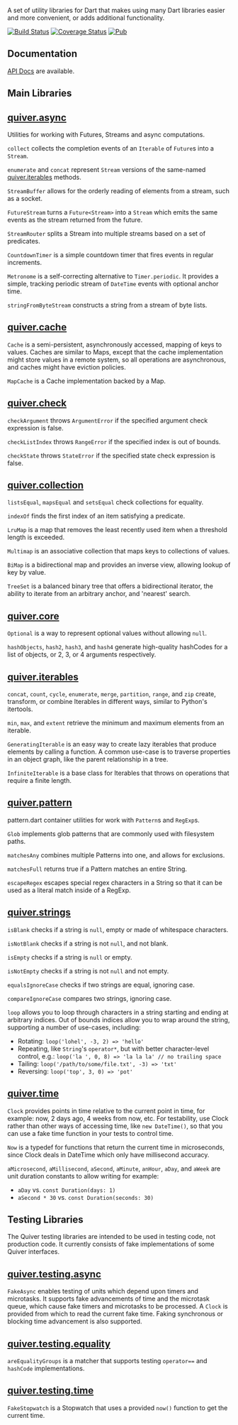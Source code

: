 A set of utility libraries for Dart that makes using many Dart libraries easier
and more convenient, or adds additional functionality.

[![Build Status](https://github.com/google/quiver-dart/workflows/Dart%20CI/badge.svg)](https://github.com/google/quiver-dart/actions?query=workflow%3A"Dart+CI"+branch%3Amaster)
[![Coverage Status](https://img.shields.io/coveralls/google/quiver-dart.svg)](https://coveralls.io/r/google/quiver-dart)
[![Pub](https://img.shields.io/pub/v/quiver.svg)](https://pub.dev/packages/quiver)

## Documentation

[API Docs](https://pub.dev/documentation/quiver/latest/) are available.

## Main Libraries

## [quiver.async][]

Utilities for working with Futures, Streams and async computations.

`collect` collects the completion events of an `Iterable` of `Future`s into a
`Stream`.

`enumerate` and `concat` represent `Stream` versions of the same-named
[quiver.iterables][] methods.

`StreamBuffer` allows for the orderly reading of elements from a stream, such as
a socket.

`FutureStream` turns a `Future<Stream>` into a `Stream` which emits the same
events as the stream returned from the future.

`StreamRouter` splits a Stream into multiple streams based on a set of
predicates.

`CountdownTimer` is a simple countdown timer that fires events in regular
increments.

`Metronome` is a self-correcting alternative to `Timer.periodic`. It provides a
simple, tracking periodic stream of `DateTime` events with optional anchor time.

`stringFromByteStream` constructs a string from a stream of byte lists.

[quiver.async]:
  https://pub.dev/documentation/quiver/latest/quiver.async/quiver.async-library.html

## [quiver.cache][]

`Cache` is a semi-persistent, asynchronously accessed, mapping of keys to
values. Caches are similar to Maps, except that the cache implementation might
store values in a remote system, so all operations are asynchronous, and caches
might have eviction policies.

`MapCache` is a Cache implementation backed by a Map.

[quiver.cache]:
  https://pub.dev/documentation/quiver/latest/quiver.cache/quiver.cache-library.html

## [quiver.check][]

`checkArgument` throws `ArgumentError` if the specified argument check
expression is false.

`checkListIndex` throws `RangeError` if the specified index is out of bounds.

`checkState` throws `StateError` if the specified state check expression is
false.

[quiver.check]:
  https://pub.dev/documentation/quiver/latest/quiver.check/quiver.check-library.html

## [quiver.collection][]

`listsEqual`, `mapsEqual` and `setsEqual` check collections for equality.

`indexOf` finds the first index of an item satisfying a predicate.

`LruMap` is a map that removes the least recently used item when a threshold
length is exceeded.

`Multimap` is an associative collection that maps keys to collections of values.

`BiMap` is a bidirectional map and provides an inverse view, allowing lookup of
key by value.

`TreeSet` is a balanced binary tree that offers a bidirectional iterator, the
ability to iterate from an arbitrary anchor, and 'nearest' search.

[quiver.collection]:
  https://pub.dev/documentation/quiver/latest/quiver.collection/quiver.collection-library.html

## [quiver.core][]

`Optional` is a way to represent optional values without allowing `null`.

`hashObjects`, `hash2`, `hash3`, and `hash4` generate high-quality hashCodes for
a list of objects, or 2, 3, or 4 arguments respectively.

[quiver.core]:
  https://pub.dev/documentation/quiver/latest/quiver.core/quiver.core-library.html

## [quiver.iterables][]

`concat`, `count`, `cycle`, `enumerate`, `merge`, `partition`, `range`, and
`zip` create, transform, or combine Iterables in different ways, similar to
Python's itertools.

`min`, `max`, and `extent` retrieve the minimum and maximum elements from an
iterable.

`GeneratingIterable` is an easy way to create lazy iterables that produce
elements by calling a function. A common use-case is to traverse properties in
an object graph, like the parent relationship in a tree.

`InfiniteIterable` is a base class for Iterables that throws on operations that
require a finite length.

[quiver.iterables]:
  https://pub.dev/documentation/quiver/latest/quiver.iterables/quiver.iterables-library.html

## [quiver.pattern][]

pattern.dart container utilities for work with `Pattern`s and `RegExp`s.

`Glob` implements glob patterns that are commonly used with filesystem paths.

`matchesAny` combines multiple Patterns into one, and allows for exclusions.

`matchesFull` returns true if a Pattern matches an entire String.

`escapeRegex` escapes special regex characters in a String so that it can be
used as a literal match inside of a RegExp.

[quiver.pattern]:
  https://pub.dev/documentation/quiver/latest/quiver.pattern/quiver.pattern-library.html

## [quiver.strings][]

`isBlank` checks if a string is `null`, empty or made of whitespace characters.

`isNotBlank` checks if a string is not `null`, and not blank.

`isEmpty` checks if a string is `null` or empty.

`isNotEmpty` checks if a string is not `null` and not empty.

`equalsIgnoreCase` checks if two strings are equal, ignoring case.

`compareIgnoreCase` compares two strings, ignoring case.

`loop` allows you to loop through characters in a string starting and ending at
arbitrary indices. Out of bounds indices allow you to wrap around the string,
supporting a number of use-cases, including:

- Rotating: `loop('lohel', -3, 2) => 'hello'`
- Repeating, like `String`'s `operator*`, but with better character-level
  control, e.g.: `loop('la ', 0, 8) => 'la la la' // no trailing space`
- Tailing: `loop('/path/to/some/file.txt', -3) => 'txt'`
- Reversing: `loop('top', 3, 0) => 'pot'`

[quiver.strings]:
  https://pub.dev/documentation/quiver/latest/quiver.strings/quiver.strings-library.html

## [quiver.time][]

`Clock` provides points in time relative to the current point in time, for
example: now, 2 days ago, 4 weeks from now, etc. For testability, use Clock
rather than other ways of accessing time, like `new DateTime()`, so that you can
use a fake time function in your tests to control time.

`Now` is a typedef for functions that return the current time in microseconds,
since Clock deals in DateTime which only have millisecond accuracy.

`aMicrosecond`, `aMillisecond`, `aSecond`, `aMinute`, `anHour`, `aDay`, and
`aWeek` are unit duration constants to allow writing for example:

- `aDay` vs. `const Duration(days: 1)`
- `aSecond * 30` vs. `const Duration(seconds: 30)`

[quiver.time]:
  https://pub.dev/documentation/quiver/latest/quiver.time/quiver.time-library.html

## Testing Libraries

The Quiver testing libraries are intended to be used in testing code, not
production code. It currently consists of fake implementations of some Quiver
interfaces.

## [quiver.testing.async][]

`FakeAsync` enables testing of units which depend upon timers and microtasks. It
supports fake advancements of time and the microtask queue, which cause fake
timers and microtasks to be processed. A `Clock` is provided from which to read
the current fake time. Faking synchronous or blocking time advancement is also
supported.

[quiver.testing.async]:
  https://pub.dev/documentation/quiver/latest/quiver.testing.async/quiver.testing.async-library.html

## [quiver.testing.equality][]

`areEqualityGroups` is a matcher that supports testing `operator==` and
`hashCode` implementations.

[quiver.testing.equality]:
  https://pub.dev/documentation/quiver/latest/quiver.testing.equality/quiver.testing.equality-library.html

## [quiver.testing.time][]

`FakeStopwatch` is a Stopwatch that uses a provided `now()` function to get the
current time.

[quiver.testing.time]:
  https://pub.dev/documentation/quiver/latest/quiver.testing.time/quiver.testing.time-library.html
